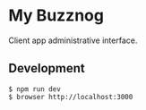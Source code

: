 # My Buzznog

Client app administrative interface.

## Development

```
$ npm run dev
$ browser http://localhost:3000
```

